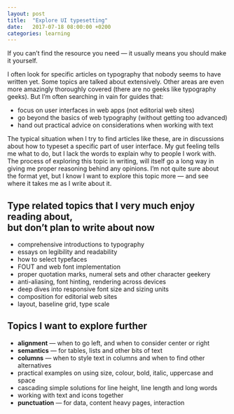 ```yaml
---
layout: post
title:  "Explore UI typesetting"
date:   2017-07-18 08:00:00 +0200
categories: learning
---
```


If you can’t find the resource you need — it usually means you should make it yourself.

I often look for specific articles on typography that nobody seems to have written yet. Some topics are talked about extensively. Other areas are even more amazingly thoroughly covered (there are no geeks like typography geeks). But I’m often searching in vain for guides that:

* focus on user interfaces in web apps (not editorial web sites)
* go beyond the basics of web typography (without getting too advanced)
* hand out practical advice on considerations when working with text

The typical situation when I try to find articles like these, are in discussions about how to typeset a specific part of user interface. My gut feeling tells me what to do, but I lack the words to explain why to people I work with. The process of exploring this topic in writing, will itself go a long way in giving me proper reasoning behind any opinions. I’m not quite sure about the format yet, but I know I want to explore this topic more — and see where it takes me as I write about it.

## Type related topics that I very much enjoy reading about,<br> but don’t plan to write about now

* comprehensive introductions to typography
* essays on legibility and readability
* how to select typefaces
* FOUT and web font implementation
* proper quotation marks, numeral sets and other character geekery
* anti-aliasing, font hinting, rendering across devices
* deep dives into responsive font size and sizing units
* composition for editorial web sites
* layout, baseline grid, type scale

## Topics I want to explore further

* **alignment** — when to go left, and when to consider center or right
* **semantics** — for tables, lists and other bits of text
* **columns** — when to style text in columns and when to find other alternatives
* practical examples on using size, colour, bold, italic, uppercase and space
* cascading simple solutions for line height, line length and long words
* working with text and icons together
* **punctuation** — for data, content heavy pages, interaction
